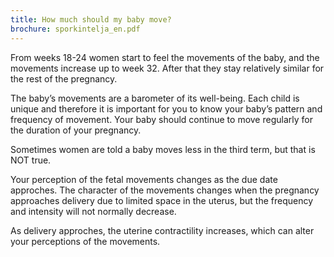 ```yaml
---
title: How much should my baby move?
brochure: sporkintelja_en.pdf
---
```


From weeks 18-24 women start to feel the movements of the baby, and the movements increase up to week 32. After that they
stay relatively similar for the rest of the pregnancy.

The baby’s movements are a barometer of its well-being. Each child is unique and therefore it is important for you
to know your baby’s pattern and frequency of movement. Your baby should continue to move regularly
for the duration of your pregnancy.

Sometimes women are told a baby moves less in the third term, but that is NOT true.

Your perception of the fetal movements changes as the due date approches. The character of the movements changes when the pregnancy approaches delivery due to limited space in the uterus, but the frequency and intensity will not normally decrease.

As delivery approches, the uterine contractility increases, which can alter your perceptions of the movements.

